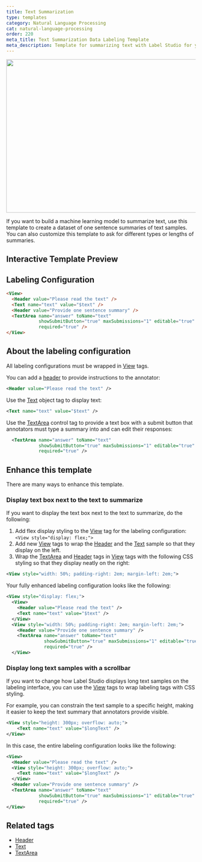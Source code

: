 ```yaml
---
title: Text Summarization
type: templates
category: Natural Language Processing
cat: natural-language-processing
order: 220
meta_title: Text Summarization Data Labeling Template
meta_description: Template for summarizing text with Label Studio for your machine learning and data science projects.
---
```


<img src="/images/templates/text-summarization.png" alt="" class="gif-border" width="552px" height="408px" />

If you want to build a machine learning model to summarize text, use this template to create a dataset of one sentence summaries of text samples. You can also customize this template to ask for different types or lengths of summaries. 

## Interactive Template Preview

<div id="main-preview"></div>

## Labeling Configuration

```html
<View>
  <Header value="Please read the text" />
  <Text name="text" value="$text" />
  <Header value="Provide one sentence summary" />
  <TextArea name="answer" toName="text"
            showSubmitButton="true" maxSubmissions="1" editable="true"
            required="true" />
</View>
```

## About the labeling configuration

All labeling configurations must be wrapped in [View](/tags/view.html) tags.

You can add a [header](/tags/header.html) to provide instructions to the annotator:
```xml
<Header value="Please read the text" />
```

Use the [Text](/tags/text.html) object tag to display text:
```xml
<Text name="text" value="$text" />
```

Use the [TextArea](/tags/textarea.html) control tag to provide a text box with a submit button that annotators must type a summary into and can edit their responses:
```xml
  <TextArea name="answer" toName="text"
            showSubmitButton="true" maxSubmissions="1" editable="true"
            required="true" />
```

## Enhance this template

There are many ways to enhance this template.

### Display text box next to the text to summarize

If you want to display the text box next to the text to summarize, do the following:

1. Add flex display styling to the [View](/tags/view.html) tag for the labeling configuration: `<View style="display: flex;">`
2. Add new [View](/tags/view.html) tags to wrap the [Header](/tags/header.html) and the [Text](/tags/text.html) sample so that they display on the left.
3. Wrap the [TextArea](/tags/textarea.html) and [Header](/tags/header.html) tags in [View](/tags/view.html) tags with the following CSS styling so that they display neatly on the right:
```xml
<View style="width: 50%; padding-right: 2em; margin-left: 2em;">
```
Your fully enhanced labeling configuration looks like the following:
```xml
<View style="display: flex;">
  <View>
    <Header value="Please read the text" />
    <Text name="text" value="$text" />
  </View>
  <View style="width: 50%; padding-right: 2em; margin-left: 2em;">
    <Header value="Provide one sentence summary" />
    <TextArea name="answer" toName="text"
              showSubmitButton="true" maxSubmissions="1" editable="true"
              required="true" />
  </View>
```

### Display long text samples with a scrollbar

If you want to change how Label Studio displays long text samples on the labeling interface, you can use the [View](/tags/view.html) tags to wrap labeling tags with CSS styling. 

For example, you can constrain the text sample to a specific height, making it easier to keep the text summary that annotators provide visible.
```xml
<View style="height: 300px; overflow: auto;">
    <Text name="text" value="$longText" />
</View>
```

In this case, the entire labeling configuration looks like the following:
```xml
<View>
  <Header value="Please read the text" />
  <View style="height: 300px; overflow: auto;">
    <Text name="text" value="$longText" />
  </View>
  <Header value="Provide one sentence summary" />
  <TextArea name="answer" toName="text" 
            showSubmitButton="true" maxSubmissions="1" editable="true" 
            required="true" />
</View>
```

## Related tags

- [Header](/tags/header.html)
- [Text](/tags/text.html)
- [TextArea](/tags/textarea.html)
